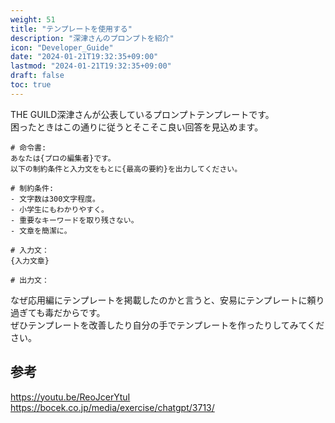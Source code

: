 ```yaml
---
weight: 51
title: "テンプレートを使用する"
description: "深津さんのプロンプトを紹介"
icon: "Developer_Guide"
date: "2024-01-21T19:32:35+09:00"
lastmod: "2024-01-21T19:32:35+09:00"
draft: false
toc: true
---
```


THE GUILD深津さんが公表しているプロンプトテンプレートです。  
困ったときはこの通りに従うとそこそこ良い回答を見込めます。  


```
# 命令書:
あなたは{プロの編集者}です。
以下の制約条件と入力文をもとに{最高の要約}を出力してください。

# 制約条件:
- 文字数は300文字程度。
- 小学生にもわかりやすく。
- 重要なキーワードを取り残さない。
- 文章を簡潔に。

# 入力文：
{入力文章}

# 出力文：
```
なぜ応用編にテンプレートを掲載したのかと言うと、安易にテンプレートに頼り過ぎても毒だからです。  
ぜひテンプレートを改善したり自分の手でテンプレートを作ったりしてみてください。


## 参考
https://youtu.be/ReoJcerYtuI  
https://bocek.co.jp/media/exercise/chatgpt/3713/